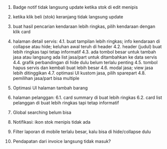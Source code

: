 1. Badge notif tidak langsung update ketika stok di edit menipis
2. ketika klik beli (stok) keranjang tidak langsung update
3. buat hasil pencarian kendaraan lebih ringkas, pilih kendaraan dengan klik card
4. halaman detail servis: 
4.1. buat tampilan lebih ringkas; info kendaraan di collapse atau hide; keluhan awal teruh di header
4.2. header (judul) buat lebih ringkas tapi tetap informatif
4.3. ada tombol besar untuk tambah jasa atau langsung ada list jasa/part untuk ditambahkan ke data servis
4.4. grafik perbandingan di hide dulu belum terlalu penting
   4.5. tombol hapus servis dan kembali buat lebih besar
   4.6. modal jasa; view jasa lebih ditinggikan
   4.7. optimasi UI kustom jasa, pilih sparepart
   4.8. pemilihan jasa/part bisa multiple

6. Optimasi UI halaman tambah barang
7. halaman pelanggan:
   6.1. card summary di buat lebih ringkas
   6.2. card list pelanggan di buat lebih ringkas tapi tetap informatif

8. Global searching belum bisa
9. Notifikasi: ikon stok menipis tidak ada
10. Filter laporan di mobile terlalu besar, kalu bisa di hide/collapse dulu
11. Pendapatan dari invoice langsung tidak masuk?
    
   

